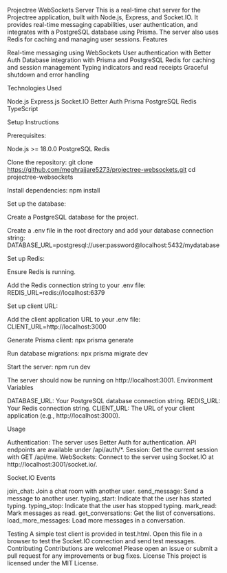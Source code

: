 Projectree WebSockets Server
This is a real-time chat server for the Projectree application, built with Node.js, Express, and Socket.IO. It provides real-time messaging capabilities, user authentication, and integrates with a PostgreSQL database using Prisma. The server also uses Redis for caching and managing user sessions.
Features

Real-time messaging using WebSockets
User authentication with Better Auth
Database integration with Prisma and PostgreSQL
Redis for caching and session management
Typing indicators and read receipts
Graceful shutdown and error handling

Technologies Used

Node.js
Express.js
Socket.IO
Better Auth
Prisma
PostgreSQL
Redis
TypeScript

Setup Instructions

Prerequisites:

Node.js >= 18.0.0
PostgreSQL
Redis


Clone the repository:
git clone https://github.com/meghrajjare5273/projectree-websockets.git
cd projectree-websockets


Install dependencies:
npm install


Set up the database:

Create a PostgreSQL database for the project.

Create a .env file in the root directory and add your database connection string:
DATABASE_URL=postgresql://user:password@localhost:5432/mydatabase




Set up Redis:

Ensure Redis is running.

Add the Redis connection string to your .env file:
REDIS_URL=redis://localhost:6379




Set up client URL:

Add the client application URL to your .env file:
CLIENT_URL=http://localhost:3000




Generate Prisma client:
npx prisma generate


Run database migrations:
npx prisma migrate dev


Start the server:
npm run dev



The server should now be running on http://localhost:3001.
Environment Variables

DATABASE_URL: Your PostgreSQL database connection string.
REDIS_URL: Your Redis connection string.
CLIENT_URL: The URL of your client application (e.g., http://localhost:3000).

Usage

Authentication: The server uses Better Auth for authentication. API endpoints are available under /api/auth/*.
Session: Get the current session with GET /api/me.
WebSockets: Connect to the server using Socket.IO at http://localhost:3001/socket.io/.

Socket.IO Events

join_chat: Join a chat room with another user.
send_message: Send a message to another user.
typing_start: Indicate that the user has started typing.
typing_stop: Indicate that the user has stopped typing.
mark_read: Mark messages as read.
get_conversations: Get the list of conversations.
load_more_messages: Load more messages in a conversation.

Testing
A simple test client is provided in test.html. Open this file in a browser to test the Socket.IO connection and send test messages.
Contributing
Contributions are welcome! Please open an issue or submit a pull request for any improvements or bug fixes.
License
This project is licensed under the MIT License.

